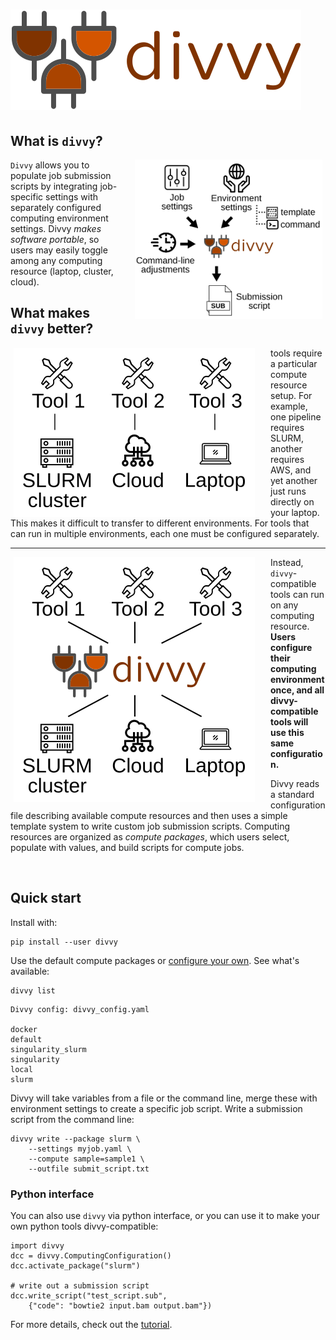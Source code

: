 # <img src="img/divvy_logo.svg" class="img-header">

## What is `divvy`?

<img src="img/divvy-merge.svg" style="float:right; padding-left: 25px; padding-right: 5px; width:300px">


`Divvy` allows you to populate job submission scripts by integrating job-specific settings with separately configured computing environment settings. Divvy *makes software portable*, so users may easily toggle among any computing resource (laptop, cluster, cloud). 

## What makes `divvy` better?

<img src="img/nodivvy.svg" style="float:left; padding-left: 5px; padding-right: 25px">


tools require a particular compute resource setup. For example, one pipeline requires SLURM, another requires AWS, and yet another just runs directly on your laptop. This makes it difficult to transfer to different environments. For tools that can run in multiple environments, each one must be configured separately.

<hr>

<img src="img/divvy-connect.svg" style="float:left; padding-left: 5px; padding-right: 25px">

Instead, `divvy`-compatible tools can run on any computing resource. **Users configure their computing environment once, and all divvy-compatible tools will use this same configuration.**

Divvy reads a standard configuration file describing available compute resources and then uses a simple template system to write custom job submission scripts. Computing resources are organized as *compute packages*, which users select, populate with values, and build scripts for compute jobs. 

<br clear="all"/>

## Quick start

Install with:

```{console}
pip install --user divvy
```

Use the default compute packages or [configure your own](configuration.md).  See what's available:

```{console}
divvy list
```

```{console}
Divvy config: divvy_config.yaml

docker
default
singularity_slurm
singularity
local
slurm
```


Divvy will take variables from a file or the command line, merge these with environment settings to create a specific job script. Write a submission script from the command line:

```{console}
divvy write --package slurm \
	--settings myjob.yaml \
	--compute sample=sample1 \
	--outfile submit_script.txt
```

### Python interface

You can also use `divvy` via python interface, or you can use it to make your own python tools divvy-compatible:

```{python}
import divvy
dcc = divvy.ComputingConfiguration()
dcc.activate_package("slurm")

# write out a submission script
dcc.write_script("test_script.sub", 
	{"code": "bowtie2 input.bam output.bam"})
```

For more details, check out the [tutorial](tutorial).
